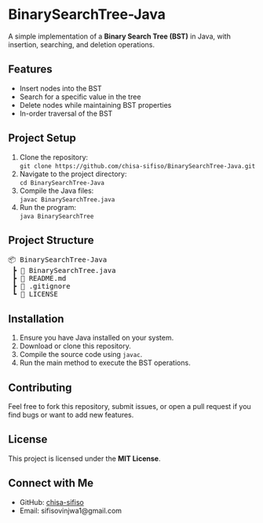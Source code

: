 <h1>BinarySearchTree-Java</h1>

<p>A simple implementation of a <strong>Binary Search Tree (BST)</strong> in Java, with insertion, searching, and deletion operations.</p>

<h2>Features</h2>
<ul>
  <li>Insert nodes into the BST</li>
  <li>Search for a specific value in the tree</li>
  <li>Delete nodes while maintaining BST properties</li>
  <li>In-order traversal of the BST</li>
</ul>

<h2>Project Setup</h2>
<ol>
  <li>Clone the repository: <br>
      <code>git clone https://github.com/chisa-sifiso/BinarySearchTree-Java.git</code>
  </li>
  <li>Navigate to the project directory: <br>
      <code>cd BinarySearchTree-Java</code>
  </li>
  <li>Compile the Java files: <br>
      <code>javac BinarySearchTree.java</code>
  </li>
  <li>Run the program: <br>
      <code>java BinarySearchTree</code>
  </li>
</ol>

<h2>Project Structure</h2>
<pre>
📦 BinarySearchTree-Java
 ┣ 📜 BinarySearchTree.java
 ┣ 📜 README.md
 ┣ 📜 .gitignore
 ┗ 📜 LICENSE
</pre>

<h2>Installation</h2>
<ol>
  <li>Ensure you have Java installed on your system.</li>
  <li>Download or clone this repository.</li>
  <li>Compile the source code using <code>javac</code>.</li>
  <li>Run the main method to execute the BST operations.</li>
</ol>

<h2>Contributing</h2>
<p>Feel free to fork this repository, submit issues, or open a pull request if you find bugs or want to add new features.</p>

<h2>License</h2>
<p>This project is licensed under the <strong>MIT License</strong>.</p>

<h2>Connect with Me</h2>
<ul>
  <li>GitHub: <a href="https://github.com/chisa-sifiso">chisa-sifiso</a></li>
  <li>Email: sifisovinjwa1@gmail.com</li>
</ul>
